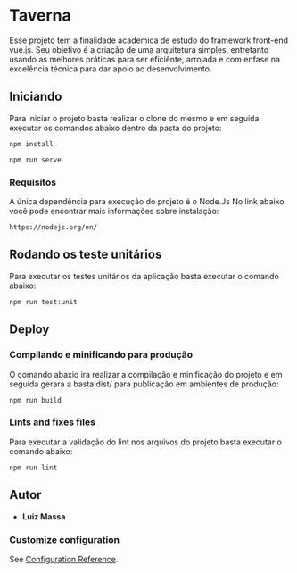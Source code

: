 # Taverna

Esse projeto tem a finalidade academica de estudo do framework front-end vue.js. Seu objetivo é a criação de uma arquitetura simples, entretanto usando as melhores práticas para ser eficiênte, arrojada e com enfase na excelência técnica para dar apoio ao desenvolvimento. 

## Iniciando

Para iniciar o projeto basta realizar o clone do mesmo e em seguida executar os comandos abaixo dentro da pasta do projeto: 

```
npm install

npm run serve
```

### Requisitos

A única dependência para execução do projeto é o Node.Js No link abaixo você pode encontrar mais informações sobre instalação:

```
https://nodejs.org/en/
```

## Rodando os teste unitários

Para executar os testes unitários da aplicação basta executar o comando abaixo: 

```
npm run test:unit
```

## Deploy

### Compilando e minificando para produção

O comando abaxio ira realizar a compilação e minificação do projeto e em seguida gerara a basta dist/ para publicação em ambientes de produção:

```
npm run build
```

### Lints and fixes files

Para executar a validação do lint nos arquivos do projeto basta executar o comando abaixo: 

```
npm run lint
```

## Autor
* **Luiz Massa**

### Customize configuration
See [Configuration Reference](https://cli.vuejs.org/config/).
